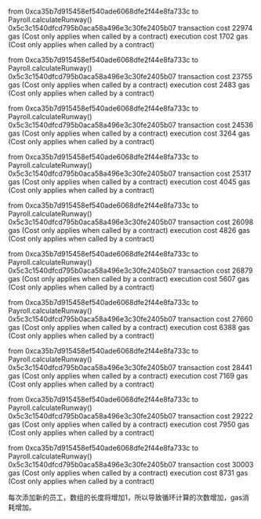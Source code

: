  from 	0xca35b7d915458ef540ade6068dfe2f44e8fa733c
 to 	Payroll.calculateRunway() 
 0x5c3c1540dfcd795b0aca58a496e3c30fe2405b07
 transaction cost 	22974 gas (Cost only applies when called by a contract)
 execution cost 	1702 gas (Cost only applies when called by a contract)

 from 	0xca35b7d915458ef540ade6068dfe2f44e8fa733c
 to 	Payroll.calculateRunway() 
 0x5c3c1540dfcd795b0aca58a496e3c30fe2405b07
 transaction cost 	23755 gas (Cost only applies when called by a contract)
 execution cost 	2483 gas (Cost only applies when called by a contract)

 from 	0xca35b7d915458ef540ade6068dfe2f44e8fa733c
 to 	Payroll.calculateRunway() 0x5c3c1540dfcd795b0aca58a496e3c30fe2405b07
 transaction cost 	24536 gas (Cost only applies when called by a contract)
 execution cost 	3264 gas (Cost only applies when called by a contract)

 from 	0xca35b7d915458ef540ade6068dfe2f44e8fa733c
 to 	Payroll.calculateRunway() 0x5c3c1540dfcd795b0aca58a496e3c30fe2405b07
 transaction cost 	25317 gas (Cost only applies when called by a contract)
 execution cost 	4045 gas (Cost only applies when called by a contract)

 from 	0xca35b7d915458ef540ade6068dfe2f44e8fa733c
 to 	Payroll.calculateRunway() 0x5c3c1540dfcd795b0aca58a496e3c30fe2405b07
 transaction cost 	26098 gas (Cost only applies when called by a contract)
 execution cost 	4826 gas (Cost only applies when called by a contract)

 from 	0xca35b7d915458ef540ade6068dfe2f44e8fa733c
 to 	Payroll.calculateRunway() 0x5c3c1540dfcd795b0aca58a496e3c30fe2405b07
 transaction cost 	26879 gas (Cost only applies when called by a contract)
 execution cost 	5607 gas (Cost only applies when called by a contract)

 from 	0xca35b7d915458ef540ade6068dfe2f44e8fa733c
 to 	Payroll.calculateRunway() 0x5c3c1540dfcd795b0aca58a496e3c30fe2405b07
 transaction cost 	27660 gas (Cost only applies when called by a contract)
 execution cost 	6388 gas (Cost only applies when called by a contract)

 from 	0xca35b7d915458ef540ade6068dfe2f44e8fa733c
 to 	Payroll.calculateRunway() 0x5c3c1540dfcd795b0aca58a496e3c30fe2405b07
 transaction cost 	28441 gas (Cost only applies when called by a contract)
 execution cost 	7169 gas (Cost only applies when called by a contract)

 from 	0xca35b7d915458ef540ade6068dfe2f44e8fa733c
 to 	Payroll.calculateRunway() 0x5c3c1540dfcd795b0aca58a496e3c30fe2405b07
 transaction cost 	29222 gas (Cost only applies when called by a contract)
 execution cost 	7950 gas (Cost only applies when called by a contract)

 from 	0xca35b7d915458ef540ade6068dfe2f44e8fa733c
 to 	Payroll.calculateRunway() 0x5c3c1540dfcd795b0aca58a496e3c30fe2405b07
 transaction cost 	30003 gas (Cost only applies when called by a contract)
 execution cost 	8731 gas (Cost only applies when called by a contract)
 
 
 每次添加新的员工，数组的长度将增加1，所以导致循环计算的次数增加，gas消耗增加。
 
